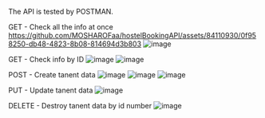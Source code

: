 The API is tested by POSTMAN.

GET - Check all the info at once
https://github.com/MOSHAROFaa/hostelBookingAPI/assets/84110930/0f958250-db48-4823-8b08-814694d3b803
![image](https://github.com/MOSHAROFaa/hostelBookingAPI/assets/84110930/a4261fd1-9fe1-4bb5-ab04-220d9e0b0dbf)


GET - Check info by ID
![image](https://github.com/MOSHAROFaa/hostelBookingAPI/assets/84110930/85afe906-bf20-4913-ad6c-9bb3d2a0d901)
![image](https://github.com/MOSHAROFaa/hostelBookingAPI/assets/84110930/1d797bfd-2098-4fe1-8a87-4dfa56607a7b)

 
POST - Create tanent data
![image](https://github.com/MOSHAROFaa/hostelBookingAPI/assets/84110930/f43b9cd4-7171-4b5d-a1f5-17ba8b924bad)
![image](https://github.com/MOSHAROFaa/hostelBookingAPI/assets/84110930/8de2843f-e138-4287-88b6-bac2a93411b8)
![image](https://github.com/MOSHAROFaa/hostelBookingAPI/assets/84110930/e3661b01-bf66-4e8a-acf4-d15428d82976)

PUT - Update tanent data
![image](https://github.com/MOSHAROFaa/hostelBookingAPI/assets/84110930/f7fbfc78-251b-4349-99c3-ff27d00dcdef)

DELETE - Destroy tanent data by id number
![image](https://github.com/MOSHAROFaa/hostelBookingAPI/assets/84110930/228d2e89-8bb3-4a91-9997-ff0af7bffe7b)



